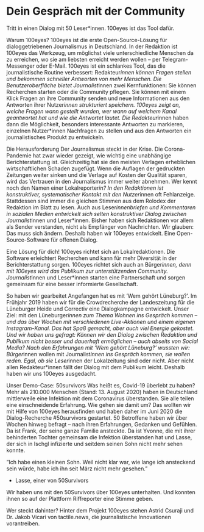 # Dein Gespräch mit der Community
Tritt in einen Dialog mit 50 Leser*innen. 100eyes ist das Tool dafür.

Warum 100eyes?
100eyes ist die erste Open-Source-Lösung für dialoggetriebenen Journalismus in Deutschland. In der Redaktion ist 100eyes das Werkzeug, um möglichst viele unterschiedliche Menschen da zu erreichen, wo sie am liebsten erreicht werden wollen – per Telegram-Messenger oder E-Mail. 100eyes ist ein schlankes Tool, das die journalistische Routine verbessert: Redakteur*innen können Fragen stellen und bekommen schneller Antworten von mehr Menschen. Die Benutzeroberfläche bietet Journalist*innen zwei Kernfunktionen: Sie können Recherchen starten oder die Community pflegen. Sie können mit einem Klick Fragen an ihre Community senden und neue Informationen aus den Antworten ihrer Nutzer*innen strukturiert speichern.
100eyes zeigt an, welche Fragen wann gestellt wurden, wer wann auf welchem Kanal geantwortet hat und wie die Antwortet lautet. Die Redakteur*innen haben dann die Möglichkeit, besonders interessante Antworten zu markieren, einzelnen Nutzer*innen Nachfragen zu stellen und aus den Antworten ein journalistisches Produkt zu entwickeln.

Die Herausforderung
Der Journalismus steckt in der Krise. Die Corona-Pandemie hat zwar wieder gezeigt, wie wichtig eine unabhängige Berichterstattung ist. Gleichzeitig hat sie den meisten Verlagen erheblichen wirtschaftlichen Schaden zugefügt. Wenn die Auflagen der gedruckten Zeitungen weiter sinken und die Verlage auf Kosten der Qualität sparen, wird das Vertrauen in den Journalismus immer weiter abnehmen.
Wer kennt noch den Namen einer Lokalreporter*in? In den Redaktionen ist konstruktiver, systematischer Kontakt mit den Nutzer*innen oft Fehlanzeige. Stattdessen sind immer die gleichen Stimmen aus dem Rolodex der Redaktion im Blatt zu lesen. Auch aus Leser*innenbriefen und Kommentaren in sozialen Medien entwickelt sich selten konstruktiver Dialog zwischen Journalist*innen und Leser*innen.
Bisher haben sich Redaktionen vor allem als Sender verstanden, nicht als Empfänger von Nachrichten. Wir glauben: Das muss sich ändern. Deshalb haben wir 100eyes entwickelt. Eine Open-Source-Software für offenen Dialog.

Eine Lösung für dich!
100eyes richtet sich an Lokalredaktionen. Die Software erleichtert Recherchen und kann für mehr Diversität in der Berichterstattung sorgen.
100eyes richtet sich auch an Bürger*innen, denn mit 100eyes wird das Publikum zur unterstützenden Community. Journalist*innen und Leser*innen starten eine Partnerschaft und sorgen gemeinsam für eine besser informierte Gesellschaft.

So haben wir gearbeitet
Angefangen hat es mit ‘Wem gehört Lüneburg?’. Im Frühjahr 2019 haben wir für die Crowdrecherche der Landeszeitung für die Lüneburger Heide und Correctiv eine Dialogkampagne entwickelt. Unser Ziel: mit den Lüneburger*innen zum Thema Wohnen ins Gespräch kommen – und das über Wochen mit verschiedenen Live-Aktionen und einem eigenen Instagram-Kanal. Das hat Spaß gemacht, aber auch viel Energie gekostet. Und wir haben uns gefragt: Können wir den Dialog zwischen Redaktion und Publikum nicht besser und dauerhaft ermöglichen – auch abseits von Social Media? Nach den Erfahrungen mit ‘Wem gehört Lüneburg?’ wussten wir: Bürger*innen wollen mit Journalist*innen ins Gespräch kommen, sie wollen reden. Egal, ob sie Leser*innen der Lokalzeitung sind oder nicht. Aber nicht allen Redakteur*innen fällt der Dialog mit dem Publikum leicht. Deshalb haben wir uns 100eyes ausgedacht.

Unser Demo-Case: 50survivors
Was heißt es, Covid-19 überlebt zu haben? Mehr als 210.000 Menschen (Stand: 13. August 2020) haben in Deutschland mittlerweile eine Infektion mit dem Coronavirus überstanden. Sie alle teilen eine einschneidende Erfahrung. Wie gehen sie damit um? Das wollten wir mit Hilfe von 100eyes herausfinden und haben daher im Juni 2020 die Dialog-Recherche #50survivors gestartet. 50 Betroffene haben wir über Wochen hinweg befragt – nach ihren Erfahrungen, Gedanken und Gefühlen. Da ist Frank, der seine ganze Familie ansteckte.
Da ist Yvonne, die mit ihrer behinderten Tochter gemeinsam die Infektion überstanden hat und Lasse, der sich in Ischgl infizierte und seitdem seinen Sohn nicht mehr sehen konnte.

”Ich habe einen kleinen Sohn. Weil nicht klar war, wie lange ich ansteckend sein würde, habe ich ihn seit März nicht mehr gesehen.”
- Lasse, einer von 50Survivors

Wir haben uns mit den 50Survivors über 100eyes unterhalten. Und konnten ihnen so auf der Plattform Riffreporter eine Stimme geben.

Wer steckt dahinter?
Hinter dem Projekt 100eyes stehen Astrid Csuraji und Dr. Jakob Vicari von tactile.news, die journalistische Innovationen vorantreiben.
